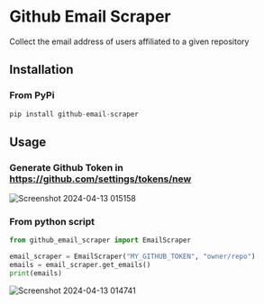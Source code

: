 # Github Email Scraper

Collect the email address of users affiliated to a given repository

## Installation
### From PyPi

```python
pip install github-email-scraper
```

## Usage
### Generate Github Token in https://github.com/settings/tokens/new <br/>
![Screenshot 2024-04-13 015158](https://github.com/EmailScraper/EmailScraper/assets/166853562/44bd8b42-e5ba-4659-ad16-731044284ed7)
<br/>
### From python script
```python
from github_email_scraper import EmailScraper

email_scraper = EmailScraper("MY_GITHUB_TOKEN", "owner/repo")
emails = email_scraper.get_emails()
print(emails)
```
![Screenshot 2024-04-13 014741](https://github.com/EmailScraper/EmailScraper/assets/166853562/6ad57320-7667-40bf-b740-43f3cd04b14d)
